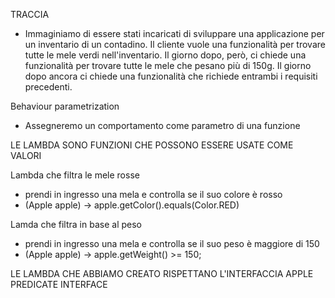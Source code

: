 TRACCIA
- Immaginiamo di essere stati incaricati di sviluppare una applicazione per un inventario di un contadino. 
Il cliente vuole una funzionalità per trovare tutte le mele verdi nell'inventario.
Il giorno dopo, però, ci chiede una funzionalità per trovare tutte le mele che pesano più di 150g. 
Il giorno dopo ancora ci chiede una funzionalità che richiede entrambi i requisiti precedenti.


Behaviour parametrization
- Assegneremo un comportamento come parametro di una funzione


LE LAMBDA SONO FUNZIONI CHE POSSONO ESSERE USATE COME VALORI

Lambda che filtra le mele rosse
- prendi in ingresso una mela e controlla se il suo colore è rosso
- (Apple apple) -> apple.getColor().equals(Color.RED)

Lamda che filtra in base al peso
- prendi in ingresso una mela e controlla se il suo peso è maggiore di 150
- (Apple apple) -> apple.getWeight() >= 150;

LE LAMBDA CHE ABBIAMO CREATO RISPETTANO L'INTERFACCIA APPLE PREDICATE INTERFACE